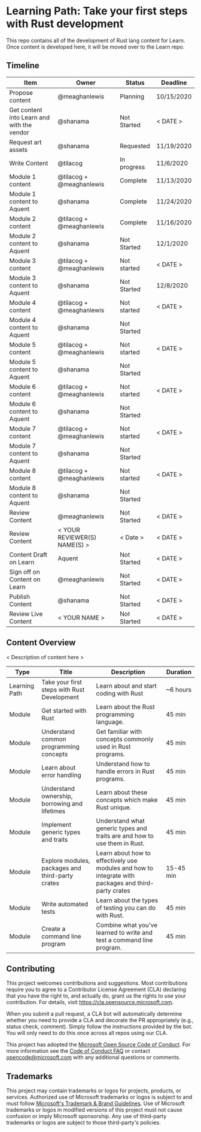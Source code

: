 # Learning Path: Take your first steps with Rust development

This repo contains all of the development of Rust lang content for Learn. Once content is developed here, it will be moved over to the Learn repo.

## Timeline

| Item | Owner | Status | Deadline |
|------|-------|--------|----------|
| Propose content | @meaghanlewis | Planning | 10/15/2020 |
| Get content into Learn and with the vendor | @shanama | Not Started | < DATE > |
| Request art assets | @shanama | Requested |11/19/2020 |
| Write Content | @tilacog | In progress | 11/6/2020 |
| Module 1 content | @tilacog + @meaghanlewis | Complete | 11/13/2020 |
| Module 1 content to Aquent | @shanama | Complete | 11/24/2020 |
| Module 2 content | @tilacog + @meaghanlewis | Complete | 11/16/2020 |
| Module 2 content to Aquent | @shanama | Not Started | 12/1/2020 |
| Module 3 content | @tilacog + @meaghanlewis | Not started | < DATE > |
| Module 3 content to Aquent | @shanama | Not Started | 12/8/2020 |
| Module 4 content | @tilacog + @meaghanlewis | Not started | < DATE > |
| Module 4 content to Aquent | @shanama | Not Started |  |
| Module 5 content | @tilacog + @meaghanlewis | Not started | < DATE > |
| Module 5 content to Aquent | @shanama | Not Started |  |
| Module 6 content | @tilacog + @meaghanlewis | Not started | < DATE > |
| Module 6 content to Aquent | @shanama | Not Started |  |
| Module 7 content | @tilacog + @meaghanlewis | Not started | < DATE > |
| Module 7 content to Aquent | @shanama | Not Started |  |
| Module 8 content | @tilacog + @meaghanlewis | Not started | < DATE > |
| Module 8 content to Aquent | @shanama | Not Started |  |
| Review Content | @meaghanlewis | Not Started | < DATE > |
| Review Content | < YOUR REVIEWER(S) NAME(S) > | < Date > | < DATE > |
| Content Draft on Learn | Aquent | Not Started | < DATE > |
| Sign off on Content on Learn | @meaghanlewis | Not Started | < DATE > |
| Publish Content | @shanama | Not Started | < DATE > |
| Review Live Content | < YOUR NAME > | Not Started | < DATE > |

## Content Overview

< Description of content here >

| Type | Title | Description | Duration |
|------|-------|-------------|----------|
| Learning Path | Take your first steps with Rust Development | Learn about and start coding with Rust | ~6 hours |
| Module | Get started with Rust | Learn about the Rust programming language. | 45 min |
| Module | Understand common programming concepts | Get familiar with concepts commonly used in Rust programs. | 45 min |
| Module | Learn about error handling | Understand how to handle errors in Rust programs. | 45 min |
| Module | Understand ownership, borrowing and lifetimes | Learn about these concepts which make Rust unique. | 45 min |
| Module | Implement generic types and traits | Understand what generic types and traits are and how to use them in Rust. | 45 min |
| Module | Explore modules, packages and third-party crates | Learn about how to effectively use modules and how to integrate with packages and third-party crates | 15-45 min |
| Module | Write automated tests | Learn about the types of testing you can do with Rust. | 45 min |
| Module | Create a command line program | Combine what you've learned to write and test a command line program. | 45 min |

## Contributing

This project welcomes contributions and suggestions.  Most contributions require you to agree to a
Contributor License Agreement (CLA) declaring that you have the right to, and actually do, grant us
the rights to use your contribution. For details, visit https://cla.opensource.microsoft.com.

When you submit a pull request, a CLA bot will automatically determine whether you need to provide
a CLA and decorate the PR appropriately (e.g., status check, comment). Simply follow the instructions
provided by the bot. You will only need to do this once across all repos using our CLA.

This project has adopted the [Microsoft Open Source Code of Conduct](https://opensource.microsoft.com/codeofconduct/).
For more information see the [Code of Conduct FAQ](https://opensource.microsoft.com/codeofconduct/faq/) or
contact [opencode@microsoft.com](mailto:opencode@microsoft.com) with any additional questions or comments.

## Trademarks

This project may contain trademarks or logos for projects, products, or services. Authorized use of Microsoft 
trademarks or logos is subject to and must follow 
[Microsoft's Trademark & Brand Guidelines](https://www.microsoft.com/en-us/legal/intellectualproperty/trademarks/usage/general).
Use of Microsoft trademarks or logos in modified versions of this project must not cause confusion or imply Microsoft sponsorship.
Any use of third-party trademarks or logos are subject to those third-party's policies.
